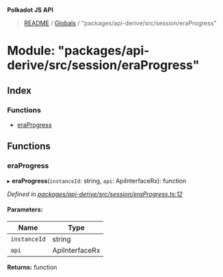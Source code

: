 **Polkadot JS API**

> [README](../README.md) / [Globals](../globals.md) / "packages/api-derive/src/session/eraProgress"

# Module: "packages/api-derive/src/session/eraProgress"

## Index

### Functions

* [eraProgress](_packages_api_derive_src_session_eraprogress_.md#eraprogress)

## Functions

### eraProgress

▸ **eraProgress**(`instanceId`: string, `api`: ApiInterfaceRx): function

*Defined in [packages/api-derive/src/session/eraProgress.ts:12](https://github.com/polkadot-js/api/blob/e055438c5/packages/api-derive/src/session/eraProgress.ts#L12)*

#### Parameters:

Name | Type |
------ | ------ |
`instanceId` | string |
`api` | ApiInterfaceRx |

**Returns:** function
